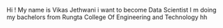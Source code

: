 Hi ! My name is Vikas Jethwani
i want to become Data Scientist
I m doing my bachelors from Rungta College Of Engineering and Technology 
hh